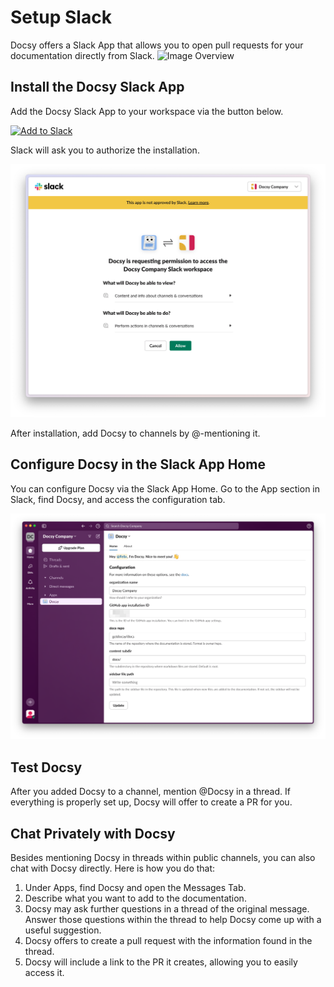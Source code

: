 # Setup Slack

Docsy offers a Slack App that allows you to open pull requests for your documentation directly from Slack.
![Image Overview](/img/image-overview_0_image.png)

## Install the Docsy Slack App

Add the Docsy Slack App to your workspace via the button below.

<a href="https://app.getdocsy.com/slack/install">
    <img 
        alt="Add to Slack" 
        height="40" 
        width="139" 
        src="https://platform.slack-edge.com/img/add_to_slack.png" 
        srcSet="https://platform.slack-edge.com/img/add_to_slack.png 1x, https://platform.slack-edge.com/img/add_to_slack@2x.png 2x" 
    />
</a>
<p>
</p>

Slack will ask you to authorize the installation.

![Install Slack App](install-slack-app.png)

After installation, add Docsy to channels by @-mentioning it.

## Configure Docsy in the Slack App Home

You can configure Docsy via the Slack App Home. Go to the App section in Slack, find Docsy, and access the configuration tab.

![Configure Docsy](app-home-configuration.png)

## Test Docsy

After you added Docsy to a channel, mention @Docsy in a thread. If everything is properly set up, Docsy will offer to create a PR for you.

## Chat Privately with Docsy

Besides mentioning Docsy in threads within public channels, you can also chat with Docsy directly. Here is how you do that:
1. Under Apps, find Docsy and open the Messages Tab.
2. Describe what you want to add to the documentation.
3. Docsy may ask further questions in a thread of the original message. Answer those questions within the thread to help Docsy come up with a useful suggestion.
4. Docsy offers to create a pull request with the information found in the thread.  
5. Docsy will include a link to the PR it creates, allowing you to easily access it.